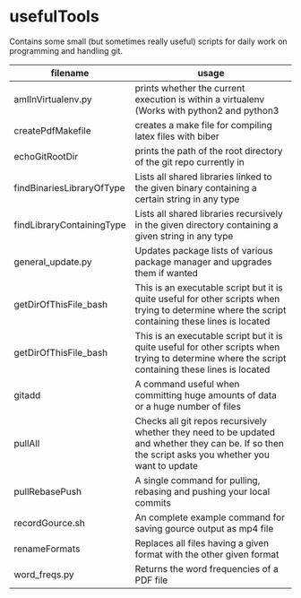 # usefulTools
Contains some small (but sometimes really useful) scripts for daily work on programming and handling git.

|filename|usage|
|---|---|
|amIInVirtualenv.py|prints whether the current execution is within a virtualenv (Works with python2 and python3|
|createPdfMakefile|creates a make file for compiling latex files with biber|
|echoGitRootDir|prints the path of the root directory of the git repo currently in|
|findBinariesLibraryOfType|Lists all shared libraries linked to the given binary containing a certain string in any type|
|findLibraryContainingType|Lists all shared libraries recursively in the given directory containing a given string in any type|
|general_update.py|Updates package lists of various package manager and upgrades them if wanted|
|getDirOfThisFile_bash|This is an executable script but it is quite useful for other scripts when trying to determine where the script containing these lines is located|
|getDirOfThisFile_bash|This is an executable script but it is quite useful for other scripts when trying to determine where the script containing these lines is located|
|gitadd|A command useful when committing huge amounts of data or a huge number of files|
|pullAll|Checks all git repos recursively whether they need to be updated and whether they can be. If so then the script asks you whether you want to update|
|pullRebasePush|A single command for pulling, rebasing and pushing your local commits|
|recordGource.sh|An complete example command for saving gource output as mp4 file|
|renameFormats|Replaces all files having a given format with the other given format|
|word_freqs.py|Returns the word frequencies of a PDF file|
